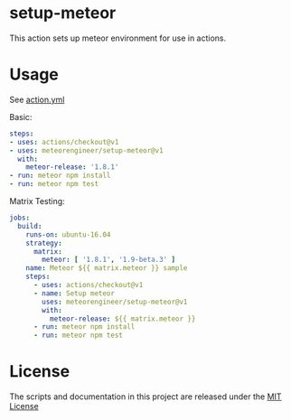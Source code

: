# setup-meteor



This action sets up meteor environment for use in actions.

# Usage

See [action.yml](action.yml)

Basic:
```yaml
steps:
- uses: actions/checkout@v1
- uses: meteorengineer/setup-meteor@v1
  with:
    meteor-release: '1.8.1'
- run: meteor npm install
- run: meteor npm test
```

Matrix Testing:
```yaml
jobs:
  build:
    runs-on: ubuntu-16.04
    strategy:
      matrix:
        meteor: [ '1.8.1', '1.9-beta.3' ]
    name: Meteor ${{ matrix.meteor }} sample
    steps:
      - uses: actions/checkout@v1
      - name: Setup meteor
        uses: meteorengineer/setup-meteor@v1
        with:
          meteor-release: ${{ matrix.meteor }}
      - run: meteor npm install
      - run: meteor npm test
```

# License

The scripts and documentation in this project are released under the [MIT License](LICENSE)